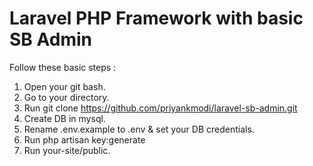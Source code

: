 # Laravel PHP Framework with basic SB Admin

Follow these basic steps :

1) Open your git bash.
2) Go to your directory.
3) Run git clone https://github.com/priyankmodi/laravel-sb-admin.git
4) Create DB in mysql.
4) Rename .env.example to .env & set your DB credentials.
5) Run php artisan key:generate
6) Run your-site/public.

